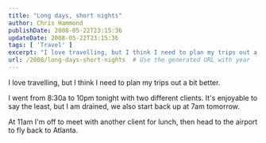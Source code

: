 ```yaml
---
title: "Long days, short nights"
author: Chris Hammond
publishDate: 2008-05-22T23:15:36
updateDate: 2008-05-22T23:15:36
tags: [ 'Travel' ]
excerpt: "I love travelling, but I think I need to plan my trips out a bit better. I went from 8:30a to 10pm tonight with two different clients. It's enjoyable to say the least, but I am drained, we also start back up at 7am tomorrow. At 11am I'm off to meet with another client for lunch, then head to the airport to fly back to Atlanta."
url: /2008/long-days-short-nights  # Use the generated URL with year
---
```

<p>I love travelling, but I think I need to plan my trips out a bit better.</p> <p>I went from 8:30a to 10pm tonight with two different clients. It's enjoyable to say the least, but I am drained, we also start back up at 7am tomorrow.</p> <p>At 11am I'm off to meet with another client for lunch, then head to the airport to fly back to Atlanta.</p>
